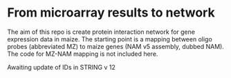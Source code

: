 # From microarray results to network

The aim of this repo is create protein interaction network for gene expression data in maize.
The starting point is a mapping between oligo probes (abbreviated MZ) to maize genes (NAM v5 assembly, dubbed NAM).
The code for MZ-NAM mapping is not included here.

Awaiting update of IDs in STRING v 12
